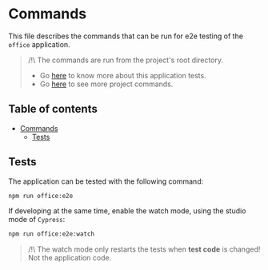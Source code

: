 # Commands

This file describes the commands
that can be run for e2e testing of the `office` application.

> /!\ The commands are run from the project's root directory.
>
> * Go [here](../README.md) to know more about this application tests.
> * Go [here](../../../docs/commands.md) to see more project commands.

## Table of contents

<!-- TOC -->
* [Commands](#commands)
  * [Tests](#tests)
<!-- TOC -->

## Tests

The application can be tested with the following command:

```bash
npm run office:e2e
```

If developing at the same time, enable the watch mode,
using the studio mode of `Cypress`:

```bash
npm run office:e2e:watch
```

> /!\ The watch mode only restarts the tests when **test code** is changed!  
> Not the application code.

